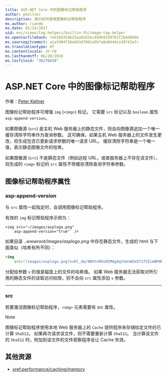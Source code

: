 ```yaml
---
title: ASP.NET Core 中的图像标记帮助程序
author: pkellner
description: 演示如何使用图像标记帮助程序
ms.author: riande
ms.date: 02/14/2017
uid: mvc/views/tag-helpers/builtin-th/image-tag-helper
ms.openlocfilehash: 7ed160354b25aa0183ac49db93307b1f1b4d0666
ms.sourcegitcommit: a1afd04758e663d7062a5bfa8a0d4dca38f42afc
ms.translationtype: HT
ms.contentlocale: zh-CN
ms.lasthandoff: 06/20/2018
ms.locfileid: "36276638"
---
```

# <a name="image-tag-helper-in-aspnet-core"></a>ASP.NET Core 中的图像标记帮助程序

作者：[Peter Kellner](http://peterkellner.net) 

图像标记帮助程序可增强 `img` (`<img>`) 标记。 它需要 `src` 标记以及 `boolean` 属性 `asp-append-version`。

如果图像源 (`src`) 是主机 Web 服务器上的静态文件，则会向图像源追加一个唯一缓存清除字符串作为查询参数。 这可确保，如果主机 Web 服务器上的文件发生更改，将生成包含已更新请求参数的唯一请求 URL。 缓存清除字符串是一个唯一值，表示静态图像文件的哈希。

如果图像源 (`src`) 不是静态文件（例如远程 URL，或者服务器上不存在该文件），则生成的 `<img>` 标记的 `src` 属性不带缓存清除查询字符串参数。

## <a name="image-tag-helper-attributes"></a>图像标记帮助程序属性


### <a name="asp-append-version"></a>asp-append-version

与 `src` 属性一起指定时，会调用图像标记帮助程序。

有效的 `img` 标记帮助程序示例为：

```cshtml
<img src="~/images/asplogo.png" 
    asp-append-version="true"  />
```

如果目录 *..wwwroot/images/asplogo.png* 中存在静态文件，生成的 html 与下面类似（哈希有所不同）：

```html
<img 
    src="/images/asplogo.png?v=Kl_dqr9NVtnMdsM2MUg4qthUnWZm5T1fCEimBPWDNgM"/>
```

分配给参数 `v` 的值是磁盘上的文件的哈希值。 如果 Web 服务器无法获取对所引用的静态文件的读取访问权限，则不会向 `src` 属性添加 `v` 参数。

- - -

### <a name="src"></a>src

若要激活图像标记帮助程序，`<img>` 元素需要有 src 属性。 

> [!NOTE]
> 图像标记帮助程序使用本地 Web 服务器上的 `Cache` 提供程序来存储给定文件的已计算 `Sha512`。 如果再次请求该文件，则不需要重新计算 `Sha512`。 当计算该文件的 `Sha512` 时，附加到该文件的文件观察程序会让 Cache 失效。

## <a name="additional-resources"></a>其他资源

* <xref:performance/caching/memory>
